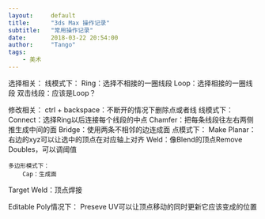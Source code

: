 ```yaml
---
layout:     default
title:      "3ds Max 操作记录"
subtitle:   "常用操作记录"
date:       2018-03-22 20:54:00
author:     "Tango"
tags:
    - 美术
---
```



选择相关：
    线模式下：
        Ring：选择不相接的一圈线段
        Loop：选择相接的一圈线段
        双击线段：应该是Loop？

修改相关：
    ctrl + backspace：不断开的情况下删除点或者线
    线模式下：
        Connect：选择Ring以后连接每个线段的中点
        Chamfer：把每条线段往左右两侧推生成中间的面
        Bridge：使用两条不相邻的边连成面
    点模式下：
        Make Planar：右边的xyz可以让选中的顶点在对应轴上对齐
        Weld：像Blend的顶点Remove Doubles，可以调阈值

    多边形模式下：
        Cap：生成面
        

Target Weld：顶点焊接

Editable Poly情况下：
Preseve UV可以让顶点移动的同时更新它应该变成的位置 